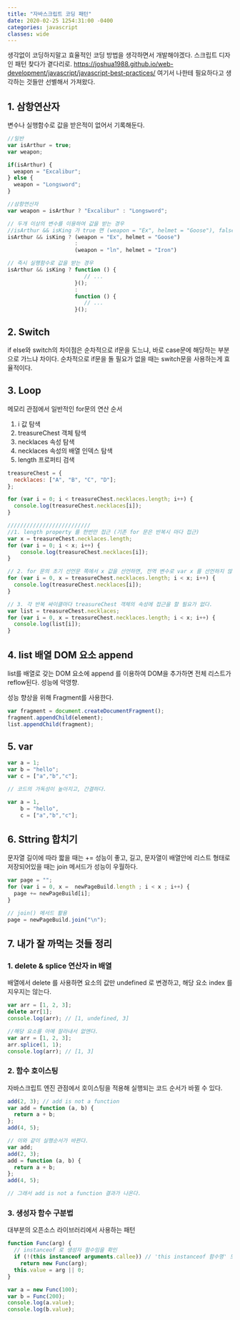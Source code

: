 ```yaml
---
title: "자바스크립트 코딩 패턴"
date: 2020-02-25 1254:31:00 -0400
categories: javascript
classes: wide
---
```


생각없이 코딩하지말고 효율적인 코딩 방법을 생각하면서 개발해야겠다.
스크립트 디자인 패턴 찾다가 곁다리로.
https://joshua1988.github.io/web-development/javascript/javascript-best-practices/
여기서 나한테 필요하다고 생각하는 것들만 선별해서 가져왔다.

## 1. 삼항연산자

변수나 실행함수로 값을 받은적이 없어서 기록해둔다.

```javascript
//일반
var isArthur = true;
var weapon;

if(isArthur) {
  weapon = "Excalibur";
} else {
  weapon = "Longsword";
}

//삼항연산자
var weapon = isArthur ? "Excalibur" : "Longsword";

// 두개 이상의 변수를 이용하여 값을 받는 경우
//isArthur && isKing 가 true 면 (weapon = "Ex", helmet = "Goose"), false면 (weapon = "ln", helmet = "Iron")
isArthur && isKing ? (weapon = "Ex", helmet = "Goose")
                     :
                     (weapon = "ln", helmet = "Iron")

// 즉시 실행함수로 값을 받는 경우
isArthur && isKing ? function () {
                        // ...
                     }();
                     :
                     function () {
                        // ...
                     }();
```

## 2. Switch

if else와 switch의 차이점은 순차적으로 if문을 도느냐, 바로 case문에 해당하는 부분으로 가느냐 차이다. 순차적으로 if문을 돌 필요가 없을 때는 switch문을 사용하는게 효율적이다.

## 3. Loop

메모리 관점에서 일반적인 for문의 연산 순서

1. i 값 탐색
2. treasureChest 객체 탐색
3. necklaces 속성 탐색
4. necklaces 속성의 배열 인덱스 탐색
5. length 프로퍼티 검색

```javascript
treasureChest = {
  necklaces: ["A", "B", "C", "D"];
};

for (var i = 0; i < treasureChest.necklaces.length; i++) {
  console.log(treasureChest.necklaces[i]);
}

//////////////////////////
//1. length property 를 한번만 접근 (기존 for 문은 반복시 마다 접근)
var x = treasureChest.necklaces.length;
for (var i = 0; i < x; i++) {
    console.log(treasureChest.necklaces[i]);
}

// 2. for 문의 초기 선언문 쪽에서 x 값을 선언하면, 전역 변수로 var x 를 선언하지 않아도 되어 메모리가 더 효율적이게 된다.
for (var i = 0, x = treasureChest.necklaces.length; i < x; i++) {
  console.log(treasureChest.necklaces[i]);
}

// 3. 각 반복 싸이클마다 treasureChest 객체의 속성에 접근을 할 필요가 없다.
var list = treasureChest.necklaces;
for (var i = 0, x = treasureChest.necklaces.length; i < x; i++) {
  console.log(list[i]);
}

```

## 4. list 배열 DOM 요소 append

list를 배열로 갖는 DOM 요소에 append 를 이용하여 DOM을 추가하면 전체 리스트가 reflow된다. 성능에 악영향.

성능 향상을 위해 Fragment를 사용한다.

```javascript
var fragment = document.createDocumentFragment();
fragment.appendChild(element);
list.appendChild(fragment);

```

## 5. var

```javascript
var a = 1;
var b = "hello";
var c = ["a","b","c"];

// 코드의 가독성이 높아지고, 간결하다.

var a = 1,
    b = "hello",
    c = ["a","b","c"];
```

## 6. Sttring 합치기

문자열 길이에 따라 짧을 때는 += 성능이 좋고, 길고, 문자열이 배열안에 리스트 형태로 저장되어있을 때는 join 메서드가 성능이 우월하다.

```javascript
var page = "";
for (var i = 0, x =  newPageBuild.length ; i < x ; i++) {
  page += newPageBuild[i];
}

// join() 메서드 활용
page = newPageBuild.join("\n");
```

## 7. 내가 잘 까먹는 것들 정리

### 1. delete & splice 연산자 in 배열

배열에서 delete 를 사용하면 요소의 값만 undefined 로 변경하고, 해당 요소 index 를 지우지는 않는다.

```javascript
var arr = [1, 2, 3];
delete arr[1];
console.log(arr); // [1, undefined, 3]

//해당 요소를 아예 잘라내서 없앤다.
var arr = [1, 2, 3];
arr.splice(1, 1);
console.log(arr); // [1, 3]
```

### 2. 함수 호이스팅

자바스크립트 엔진 관점에서 호이스팅을 적용해 실행되는 코드 순서가 바뀔 수 있다.

```javascript
add(2, 3); // add is not a function
var add = function (a, b) {
  return a + b;
};
add(4, 5);

// 이와 같이 실행순서가 바뀐다.
var add;
add(2, 3);
add = function (a, b) {
  return a + b;
};
add(4, 5);

// 그래서 add is not a function 결과가 나온다.
```

### 3. 생성자 함수 구분법

대부분의 오픈소스 라이브러리에서 사용하는 패턴

```javascript
function Func(arg) {
  // instanceof 로 생성자 함수임을 확인
  if (!(this instanceof arguments.callee)) // 'this instanceof 함수명' 도 가능
    return new Func(arg);
  this.value = arg || 0;
}

var a = new Func(100);
var b = Func(200);
console.log(a.value);
console.log(b.value);
```

